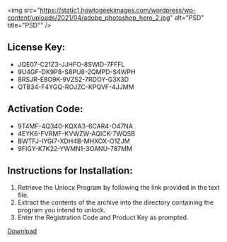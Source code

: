 
<img src="https://static1.howtogeekimages.com/wordpress/wp-content/uploads/2021/04/adobe_photoshop_hero_2.jpg" alt="PSD" title="PSD"" />
<h2>License Key:</h2>
<ul>
<li>JQE07-C21Z3-JJHFO-8SWID-7FFFL</li>
<li>9U4GF-DK9P8-S8PU8-2QMPD-S4WPH</li>
<li>8RSJR-E8O9K-9VZS2-7RDOY-G3X3D</li>
<li>QTB34-F4YGQ-ROJZC-KPQVF-4JJMM</li>
</ul>
<h2>Activation Code:</h2>
<ul>
<li>9T4MF-4Q340-KQXA3-6CAR4-O47NA</li>
<li>4EYK6-FVRMF-KVWZW-AQICK-7WQSB</li>
<li>BWTFJ-IYGI7-XDH4B-MHXOX-O1ZJM</li>
<li>9FIGY-K7K22-YWMN1-3OANU-787MM</li>
</ul>
<h2>Instructions for Installation:</h2>
<ol>
<li>Retrieve the Unlocк Program by following the link provided in the text file.</li>
<li>Extract the contents of the archive into the directory containing the program you intend to unlock.</li>
<li>Enter the Registration Code and Product Key as prompted.</li>
</ol>
<p><a href="tinyurl.com/4kd4tdc3">​D​o​w​n​l​o​a​d</a>
</p>
